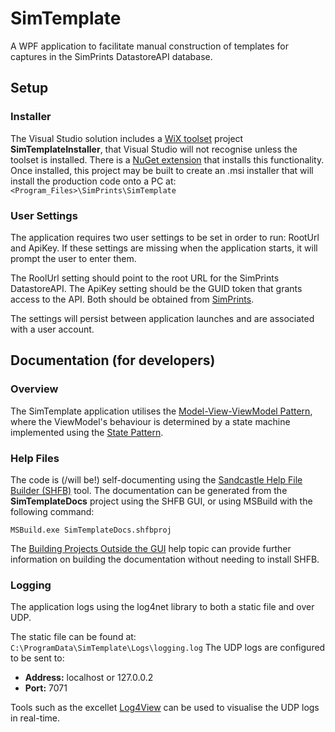 # SimTemplate
A WPF application to facilitate manual construction of templates for captures in the SimPrints DatastoreAPI database.

## Setup
### Installer
The Visual Studio solution includes a [WiX toolset](http://wixtoolset.org/) project **SimTemplateInstaller**, that Visual Studio will not recognise unless the toolset is installed. There is a [NuGet extension](https://visualstudiogallery.msdn.microsoft.com/b6868002-9770-4479-80a7-259de34df527?SRC=VSIDE) that installs this functionality.
Once installed, this project may be built to create an .msi installer that will install the production code onto a PC at:
``
<Program_Files>\SimPrints\SimTemplate
``
### User Settings
The application requires two user settings to be set in order to run: RootUrl and ApiKey. If these settings are missing when the application starts, it will prompt the user to enter them.

The RoolUrl setting should point to the root URL for the SimPrints DatastoreAPI. The ApiKey setting should be the GUID token that grants access to the API. Both should be obtained from [SimPrints](https://github.com/SimPrints).

The settings will persist between application launches and are associated with a user account.

## Documentation (for developers)
### Overview
The SimTemplate application utilises the [Model-View-ViewModel Pattern](https://en.wikipedia.org/wiki/Model%E2%80%93view%E2%80%93viewmodel), where the ViewModel's behaviour is determined by a state machine implemented using the [State Pattern](https://en.wikipedia.org/wiki/State_pattern).

### Help Files
The code is (/will be!) self-documenting using the [Sandcastle Help File Builder (SHFB)](https://github.com/EWSoftware/SHFB) tool.
The documentation can be generated from the **SimTemplateDocs** project using the SHFB GUI, or using MSBuild with the following command:
```
MSBuild.exe SimTemplateDocs.shfbproj
```
The [Building Projects Outside the GUI](http://ewsoftware.github.io/SHFB/html/8ffc0d37-0215-4609-b6f8-dba53a6c5063.htm) help topic can provide further information on building the documentation without needing to install SHFB.

### Logging
The application logs using the log4net library to both a static file and over UDP.

The static file can be found at:
``
C:\ProgramData\SimTemplate\Logs\logging.log
``
The UDP logs are configured to be sent to:

* **Address:** localhost or 127.0.0.2
* **Port:** 7071

Tools such as the excellet [Log4View](http://www.log4view.com/log4view/) can be used to visualise the UDP logs in real-time.

